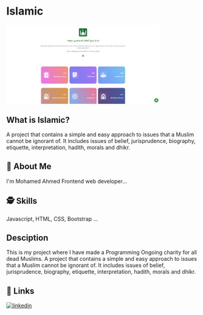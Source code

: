 # Islamic 

<img align="center" width="80%" src="https://github.com/MhmdTahaSheRif/ISLAMIC/blob/main//img/Screenshot.png">

## What is Islamic?
A project that contains a simple and easy approach to issues that a Muslim cannot be ignorant of. It includes issues of belief, jurisprudence, biography, etiquette, interpretation, hadith, morals and dhikr.

## 🚀 About Me
I'm Mohamed Ahmed Frontend web developer...

  
## 🕵️‍ Skills
Javascript, HTML, CSS, Bootstrap ...

## Desciption
This is my project where I have made a Programming Ongoing charity for all dead Muslims.
A project that contains a simple and easy approach to issues that a Muslim cannot be ignorant of. It includes issues of belief, jurisprudence, biography, etiquette, interpretation, hadith, morals and dhikr.

## 🔗 Links

[![linkedin](https://img.shields.io/badge/linkedin-0A66C2?style=for-the-badge&logo=linkedin&logoColor=white)](https://www.linkedin.com/in/mohamed-taha-sherif/)
